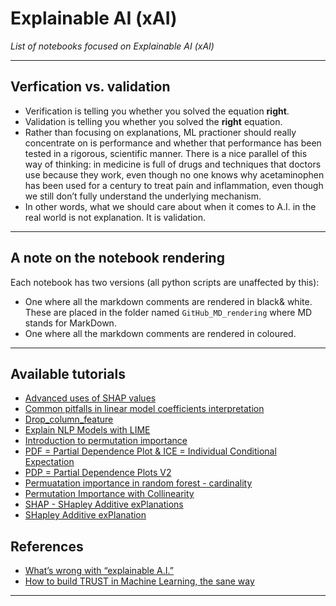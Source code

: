 # Explainable AI (xAI) 
*List of notebooks focused on Explainable AI (xAI)*
***

## Verfication vs. validation
- Verification is telling you whether you solved the equation **right**.
- Validation is telling you whether you solved the **right** equation. 
- Rather than focusing on explanations, ML practioner should really concentrate on is performance and whether that performance has been tested in a rigorous, scientific manner. There is a nice parallel of this way of thinking: in medicine is full of drugs and techniques that doctors use because they work, even though no one knows why acetaminophen has been used for a century to treat pain and inflammation, even though we still don’t fully understand the underlying mechanism.
- In other words, what we should care about when it comes to A.I. in the real world is not explanation. It is validation.
***

## A note on the notebook rendering
Each notebook has two versions (all python scripts are unaffected by this):
- One where all the markdown comments are rendered in black& white. These are placed in the folder named `GitHub_MD_rendering` where MD stands for MarkDown.
- One where all the markdown comments are rendered in coloured.
***

## Available tutorials
- [Advanced uses of SHAP values](https://github.com/kyaiooiayk/Explainable-AI-xAI-Notes/blob/main/tutorials/GitHub_MD_rendering/Advanced%20uses%20of%20SHAP%20values.ipynb)
- [Common pitfalls in linear model coefficients interpretation](https://github.com/kyaiooiayk/Explainable-AI-xAI-Notes/blob/main/tutorials/GitHub_MD_rendering/Common%20pitfalls%20in%20linear%20model%20coefficients%20interpretation.ipynb)
- [Drop_column_feature](https://github.com/kyaiooiayk/Explainable-AI-xAI-Notes/blob/main/tutorials/GitHub_MD_rendering/Drop_column_feature.ipynb)
- [Explain NLP Models with LIME](https://github.com/kyaiooiayk/Explainable-AI-xAI-Notes/blob/main/tutorials/GitHub_MD_rendering/Explain%20NLP%20Models%20with%20LIME.ipynb)
- [Introduction to permutation importance](https://github.com/kyaiooiayk/Explainable-AI-xAI-Notes/blob/main/tutorials/GitHub_MD_rendering/Introduction%20to%20permutation%20importance.ipynb)
- [PDF = Partial Dependence Plot & ICE = Individual Conditional Expectation](https://github.com/kyaiooiayk/Explainable-AI-xAI-Notes/blob/main/tutorials/GitHub_MD_rendering/PDF%20%3D%20Partial%20Dependence%20Plot%20%26%20ICE%20%3D%20Individual%20Conditional%20Expectation.ipynb)
- [PDP = Partial Dependence Plots V2](https://github.com/kyaiooiayk/Explainable-AI-xAI-Notes/blob/main/tutorials/GitHub_MD_rendering/PDP%20%3D%20Partial%20Dependence%20Plots%20V2.ipynb)
- [Permuatation importance in random forest - cardinality](https://github.com/kyaiooiayk/Explainable-AI-xAI-Notes/blob/main/tutorials/GitHub_MD_rendering/Permuatation%20importance%20in%20random%20forest%20-%20cardinality.ipynb)
- [Permutation Importance with Collinearity](https://github.com/kyaiooiayk/Explainable-AI-xAI-Notes/blob/main/tutorials/GitHub_MD_rendering/Permutation%20Importance%20with%20Collinearity.ipynb)
- [SHAP - SHapley Additive exPlanations](https://github.com/kyaiooiayk/Explainable-AI-xAI-Notes/blob/main/tutorials/GitHub_MD_rendering/SHAP%20-%20SHapley%20Additive%20exPlanations.ipynb)
- [SHapley Additive exPlanation](https://github.com/kyaiooiayk/Explainable-AI-xAI-Notes/blob/main/tutorials/GitHub_MD_rendering/SHapley%20Additive%20exPlanation.ipynb)

## References
- [What’s wrong with “explainable A.I.”](https://fortune.com/2022/03/22/ai-explainable-radiology-medicine-crisis-eye-on-ai/)
- [How to build TRUST in Machine Learning, the sane way](https://medium.com/bigabids-dataverse/how-to-build-trust-in-machine-learning-the-sane-way-39d879f22e69)
***
